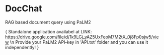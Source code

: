 # DocChat
RAG  based document query using PaLM2

{
  Standalone application availabel at LINK: https://drive.google.com/file/d/1k9LGj_yAZ5UxFeoM7M2tX_0j8Fp0sjw5/view \n
  Provide your PaLM2 API-key in 'API.txt' folder and you can use it independently!
}
